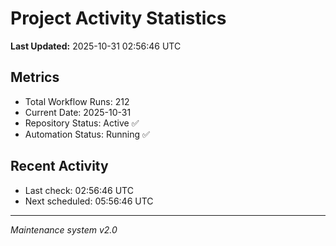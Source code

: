 # Project Activity Statistics

**Last Updated:** 2025-10-31 02:56:46 UTC

## Metrics
- Total Workflow Runs: 212
- Current Date: 2025-10-31
- Repository Status: Active ✅
- Automation Status: Running ✅

## Recent Activity
- Last check: 02:56:46 UTC
- Next scheduled: 05:56:46 UTC

---
*Maintenance system v2.0*

